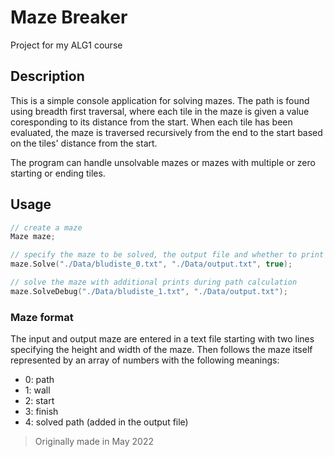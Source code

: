 # Maze Breaker

Project for my ALG1 course

## Description

This is a simple console application for solving mazes. The path is found using breadth first traversal, where each tile in the maze is given a value coresponding to its distance from the start. When each tile has been evaluated, the maze is traversed recursively from the end to the start based on the tiles' distance from the start.

The program can handle unsolvable mazes or mazes with multiple or zero starting or ending tiles.

## Usage

```cpp
// create a maze
Maze maze;

// specify the maze to be solved, the output file and whether to print it into the console
maze.Solve("./Data/bludiste_0.txt", "./Data/output.txt", true);

// solve the maze with additional prints during path calculation
maze.SolveDebug("./Data/bludiste_1.txt", "./Data/output.txt");
```

### Maze format

The input and output maze are entered in a text file starting with two lines specifying the height and width of the maze. Then follows the maze itself represented by an array of numbers with the following meanings:

- 0: path
- 1: wall
- 2: start
- 3: finish
- 4: solved path (added in the output file)

> Originally made in May 2022
